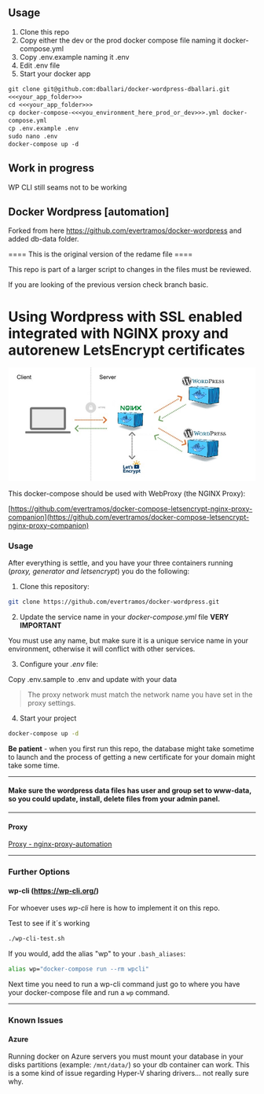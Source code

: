 ## Usage

1. Clone this repo
2. Copy either the dev or the prod docker compose file naming it docker-compose.yml
3. Copy .env.example naming it .env
4. Edit .env file
5. Start your docker app

```
git clone git@github.com:dballari/docker-wordpress-dballari.git <<<your_app_folder>>>
cd <<<your_app_folder>>>
cp docker-compose-<<<you_environment_here_prod_or_dev>>>.yml docker-compose.yml
cp .env.example .env
sudo nano .env
docker-compose up -d
```

## Work in progress
WP CLI still seams not to be working

## Docker Wordpress [automation]

Forked from here https://github.com/evertramos/docker-wordpress and added db-data folder.

==== This is the original version of the redame file ====

This repo is part of a larger script to changes in the files must be reviewed. 

If you are looking of the previous version check branch basic. 

# Using Wordpress with SSL enabled integrated with NGINX proxy and autorenew LetsEncrypt certificates

![wordpress-docker-letsencrypt](https://github.com/evertramos/images/raw/master/wordpress.jpg)

This docker-compose should be used with WebProxy (the NGINX Proxy):

[https://github.com/evertramos/docker-compose-letsencrypt-nginx-proxy-companion](https://github.com/evertramos/docker-compose-letsencrypt-nginx-proxy-companion)


### Usage

After everything is settle, and you have your three containers running (_proxy, generator and letsencrypt_) you do the following:

1. Clone this repository:

```bash
git clone https://github.com/evertramos/docker-wordpress.git
```

2. Update the service name in your _docker-compose.yml_ file **VERY IMPORTANT**

You must use any name, but make sure it is a unique service name in your environment, otherwise it will conflict with other services. 

3. Configure your _.env_ file:

Copy .env.sample to .env and update with your data

> The proxy network must match the network name you have set in the proxy settings. 

4. Start your project

```bash
docker-compose up -d
```

**Be patient** - when you first run this repo, the database might take sometime to launch and the process of getting a new certificate for your domain might take some time.

----

#### Make sure the wordpress data files has user and group set to **www-data**, so you could update, install, delete files from your admin panel.

----


#### Proxy

[Proxy - nginx-proxy-automation](https://github.com/evertramos/nginx-proxy-automation)

----

### Further Options

#### wp-cli (https://wp-cli.org/)

For whoever uses *wp-cli* here is how to implement it on this repo. 


Test to see if it´s working

```bash
./wp-cli-test.sh

```

If you would, add the alias "wp" to your `.bash_aliases`:

```bash
alias wp="docker-compose run --rm wpcli"
```

Next time you need to run a wp-cli command just go to where you have your docker-compose file and run a `wp` command.

----

### Known Issues

#### Azure

Running docker on Azure servers you must mount your database in your disks partitions (example: `/mnt/data/`) so your db container can work. This is a some kind of issue regarding Hyper-V sharing drivers... not really sure why.


